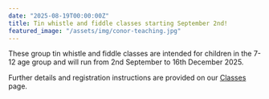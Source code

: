 ```yaml
---
date: "2025-08-19T00:00:00Z"
title: Tin whistle and fiddle classes starting September 2nd!
featured_image: "/assets/img/conor-teaching.jpg"
---
```



These group tin whistle and fiddle classes are intended for children in the 7-12 age group and will run from 2nd September to 16th December 2025.

Further details and registration instructions are provided on our [Classes](../../../classes/) page.

